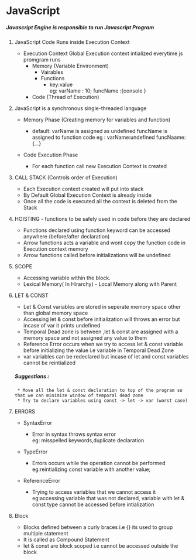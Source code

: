 # JavaScript 
##### Javascript Engine is responsible to run Javascript Program

1. JavaScript Code Runs inside Execution Context</br>
      * Execution Context
          Global Execution context intialized everytime js promgram runs  
          - Memory (Variable Environment)
            * Vairables
            * Functions
                - key:value </br>
                  eg:
                    varName : 10;
                    funcName :{console }
          - Code (Thread of Execution)

2. JavaScript is a synchronous single-threaded language
    * Memory Phase (Creating memory for variables and function) </br>
        - default: 
            varName is assigned as undefined 
            funcName is assigned to function code
            eg : 
              varName:undefined
              funcNaame:{...}

    * Code Execution Phase </br>
        - For each function call new Execution Context is created


3. CALL STACK (Controls order of Execution) 
    * Each Execution context created will put into stack
    * By Default Global Execution Context is already inside
    * Once all the code is executed all the context is deleted from the Stack

4. HOISTING - functions to be safely used in code before they are declared
    * Functions declared using function keyword can be accessed anywhere (before/after declaration)
    * Arrow functions acts a variable and wont copy the function code in Execution context memory
    * Arrow functions called before initializations will be undefined

5. SCOPE 
    * Accessing variable within the block.
    * Lexical Memory( In Hirarchy) - Local Memory along with Parent

6. LET & CONST 
	- Let & Const variables are stored in seperate memory space other than global memory space
	- Accessing let & const before initialization will throws an error but incase of var it prints undefined
	- Temporal Dead zone is between ,let & const are assigned with a memory space and not assigned any value to them
	- Reference Error occurs when we try to access let & const variable before initializing the value i.e variable in Temporal Dead Zone
	- var variables can be redeclared but incase of let and const variables cannot be reintialized
	
	##### Suggestions : 
		* Move all the let & const declaration to top of the program so that we can minimize window of temporal dead zone
		* Try to declare variables using const -> let -> var (worst case)


7. ERRORS
    * SyntaxError
      * Error in syntax throws syntax error </br>
        eg: misspelled keywords,duplicate declaration

    * TypeError
      * Errors occurs while the operation cannot be performed </br>
        eg:reintializing const variable with another value;

    * ReferenceError
      * Trying to access variables that we cannot access it </br>
        eg:accessing variable that was not declared,
        variable with let & const type cannot be accessed before intialization
8. Block 
	- Blocks defined between a curly braces i.e {} its used to group multiple statement
	- It is called as Compound Statement	
	- let & const are block scoped i.e cannot be accessed outside the block


	


	


	


